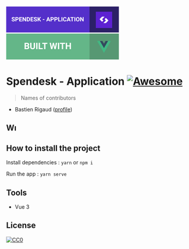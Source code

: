 ![spendesk](https://github.com/Teyz/spendesk/blob/dev/public/img/badges/spendesk.svg) ![vue3](https://github.com/Teyz/spendesk/blob/dev/public/img/badges/vue.svg)

# Spendesk - Application [![Awesome](https://cdn.rawgit.com/sindresorhus/awesome/d7305f38d29fed78fa85652e3a63e154dd8e8829/media/badge.svg)](https://github.com/sindresorhus/awesome#readme)

> Names of contributors

- Bastien Rigaud ([profile](https://github.com/Teyz))

## Wı

## How to install the project

Install dependencies :
`yarn`
or
`npm i`

Run the app :
`yarn serve`

## Tools

- Vue 3

## License

[![CC0](https://licensebuttons.net/p/zero/1.0/88x31.png)](https://creativecommons.org/publicdomain/zero/1.0/)
